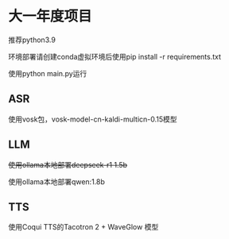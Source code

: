 # 大一年度项目

推荐python3.9

环境部署请创建conda虚拟环境后使用pip install -r requirements.txt

使用python main.py运行
## ASR
使用vosk包，vosk-model-cn-kaldi-multicn-0.15模型

## LLM
~~使用ollama本地部署deepseek-r1 1.5b~~

使用ollama本地部署qwen:1.8b

## TTS
使用Coqui TTS的Tacotron 2 + WaveGlow 模型

